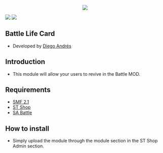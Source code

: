  <p align="center">
    <img src="https://smftricks.com/logos/logo.png">
 </p>
 
 <img src="https://img.shields.io/badge/License-MPL%202.0-a05a3f?style=flat-square">  <img src="https://img.shields.io/badge/SMF-2.1-3f73a0?style=flat-square">

 
## Battle Life Card
- Developed by [Diego Andrés](https://github.com/DiegoAndresCortes)

## Introduction
* This module will allow your users to revive in the Battle MOD.

## Requirements
* [SMF 2.1](https://github.com/SimpleMachines/SMF2.1)
* [ST Shop](https://github.com/SMFTricks/ST-Shop)
* [SA Battle](https://github.com/Underdog-01/Battle)

## How to install
* Simply upload the module through the module section in the ST Shop Admin section.